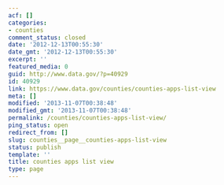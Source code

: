 ```yaml
---
acf: []
categories:
- counties
comment_status: closed
date: '2012-12-13T00:55:30'
date_gmt: '2012-12-13T00:55:30'
excerpt: ''
featured_media: 0
guid: http://www.data.gov/?p=40929
id: 40929
link: https://www.data.gov/counties/counties-apps-list-view
meta: []
modified: '2013-11-07T00:38:48'
modified_gmt: '2013-11-07T00:38:48'
permalink: /counties/counties-apps-list-view/
ping_status: open
redirect_from: []
slug: counties__page__counties-apps-list-view
status: publish
template: ''
title: counties apps list view
type: page
---
```


